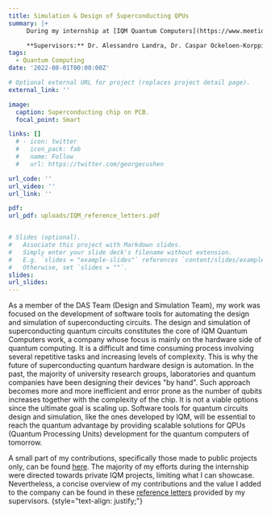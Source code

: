 ```yaml
---
title: Simulation & Design of Superconducting QPUs
summary: |+ 
     During my internship at [IQM Quantum Computers](https://www.meetiqm.com/), as part of the DAS Team (Design and Simulation Team), I worked on the development of software tools for automating the simulation and design of superconducting Quantum Processing Units (QPUs). A small part of my contributions can be found [here](https://github.com/iqm-finland/KQCircuits/commits?author=danielecucurachiiqm) (public projects only).

     **Supervisors:** Dr. Alessandro Landra, Dr. Caspar Ockeloen-Korppi
tags:
  - Quantum Computing
date: '2022-08-01T00:00:00Z'

# Optional external URL for project (replaces project detail page).
external_link: ''

image:
  caption: Superconducting chip on PCB.
  focal_point: Smart

links: []
  # - icon: twitter
  #   icon_pack: fab
  #   name: Follow
  #   url: https://twitter.com/georgecushen

url_code: ''
url_video: ''
url_link: ''

pdf: 
url_pdf: uploads/IQM_reference_letters.pdf


# Slides (optional).
#   Associate this project with Markdown slides.
#   Simply enter your slide deck's filename without extension.
#   E.g. `slides = "example-slides"` references `content/slides/example-slides.md`.
#   Otherwise, set `slides = ""`.
slides:
url_slides: 
---
```


As a member of the DAS Team (Design and Simulation Team), my work was focused on the development of software tools for automating the design and simulation of superconducting circuits. The design and simulation of superconducting quantum circuits constitutes the core of IQM Quantum Computers work, a company whose focus is mainly on the hardware side of quantum computing. It is a difficult and time consuming process involving several repetitive tasks and increasing levels of complexity. This is why the future of superconducting quantum hardware design is automation.
In the past, the majority of university research groups, laboratories and quantum companies have been designing their devices "by hand". Such approach becomes more and more inefficient and error prone as the number of qubits increases together with the complexity of the chip. It is not a viable options since the ultimate goal is scaling up. Software tools for quantum circuits design and simulation, like the ones developed by IQM, will be essential to reach the quantum advantage by providing scalable solutions for QPUs (Quantum Processing Units) development for the quantum computers of tomorrow.

A small part of my contributions, specifically those made to public projects only, can be found [here](https://github.com/iqm-finland/KQCircuits/commits?author=danielecucurachiiqm). The majority of my efforts during the internship were directed towards private IQM projects, limiting what I can showcase. Nevertheless, a concise overview of my contributions and the value I added to the company can be found in these [reference letters](https://danielecucurachi.github.io/personal-website/uploads/IQM_reference_letters.pdf) provided by my supervisors.
{style="text-align: justify;"}